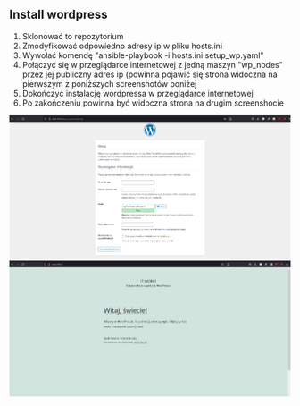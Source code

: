 ## Install wordpress

1. Sklonować to repozytorium
2. Zmodyfikować odpowiedno adresy ip w pliku hosts.ini
3. Wywołać komendę "ansible-playbook -i hosts.ini setup_wp.yaml"
4. Połączyć się w przeglądarce internetowej z jedną maszyn "wp_nodes" przez jej publiczny adres ip (powinna pojawić się strona widoczna na pierwszym z poniższych screenshotów poniżej
5. Dokończyć instalację wordpressa w przeglądarce internetowej
6. Po zakończeniu powinna być widoczna strona na drugim screenshocie

![screenshot](it_works.png "To działa!")
![screenshot](Blog.png "Tak wygląda!")
